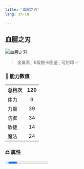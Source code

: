 ```yaml
---
title: '血腥之刃'
lang: zh-CN

---
```


<RouterBack />

## 血腥之刃

![血腥之刃](https://user-images.githubusercontent.com/78347270/115958452-8f90fb00-a542-11eb-961b-f53abecdd433.gif) 

> 金属系 , 6级银卡图鉴<Card :type="1" /> , 可封印 ✅


### 💪 能力数值

| 总档次       | 120            |
| :----------- |:-------------:|
| 体力      | 9   <Stars :number="1" />  |
| 力量      | 39   <Stars :number="4" />  |
| 防御      | 34   <Stars :number="3.5" />  | 
| 敏捷      | 14  <Stars :number="1.5" />  | 
| 魔法      | 24  <Stars :number="2.5" />   | 


### ⚖️ 属性


<Progress earth :number="9" />

<Progress water :number="1" />

<Progress fire :number="0" />

<Progress wind :number="0" />

### ✨ 技能栏 <Strong>6个</Strong>

- 攻击
- 防御

### 👶 1级出现点

- 诅咒的迷宮地下18楼(22,12)； 参考任务 :scroll: 双王









